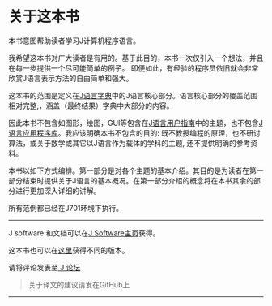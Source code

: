 # 关于这本书

本书意图帮助读者学习J计算机程序语言。

我希望这本书对广大读者是有用的。基于此目的，本书一次仅引入一个想法，并且在每一步提供一个尽可能简单的例子。 即便如此，有经验的程序员依旧就会非常欣赏J语言表示方法的自由简单和强大。

这本书的范围是定义在[J语言字典](http://www.jsoftware.com/help/dictionary/contents.htm)中的J语言核心部分。语言核心部分的覆盖范围相对完整,，涵盖（最终结果）字典中大部分的内容。

因此本书不包含如图形，绘图，GUI等包含在[J语言用户指南](http://www.jsoftware.com/help/user/contents.htm)中的主题，也不包含[J语言应用程序库](http://code.jsoftware.com/wiki/JAL)。我应该明确本书不包含的目的: 既不教授编程的原理，也不研讨算法，或关于数学或其它以J语言作为载体的学科的主题, 还不提供明确的参考资料。

本书以如下方式编排。第一部分是对各个主题的基本介绍。其目的是为读者在第一部分结束时提供关于J语言的基本概况。在第一部分介绍的概念将在本书其余的部分进行更加深入详细的讲解。

所有范例都已经在J701环境下执行。

---

J software 和文档可以在[J Software主页](http://www.jsoftware.com/)获得。

这本书也可以在[这里](http://www.learningj.com/)获得不同的版本。

请将评论发表至[ J 论坛](http://www.jsoftware.com/forums.htm)

>关于译文的建议请发在GitHub上

---